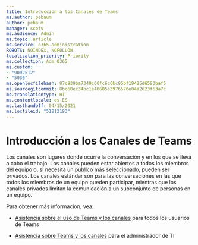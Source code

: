 ```yaml
---
title: Introducción a los Canales de Teams
ms.author: pebaum
author: pebaum
manager: scotv
ms.audience: Admin
ms.topic: article
ms.service: o365-administration
ROBOTS: NOINDEX, NOFOLLOW
localization_priority: Priority
ms.collection: Adm_O365
ms.custom:
- "9002512"
- "5036"
ms.openlocfilehash: 87c939ba7349c60fc6c6bc95bf19425d6593baf5
ms.sourcegitcommit: 8bc60ec34bc1e40685e3976576e04a2623f63a7c
ms.translationtype: HT
ms.contentlocale: es-ES
ms.lasthandoff: 04/15/2021
ms.locfileid: "51812193"
---
```

# <a name="get-started-with-teams-channels"></a>Introducción a los Canales de Teams

Los canales son lugares donde ocurre la conversación y en los que se lleva a cabo el trabajo. Los canales pueden estar abiertos a todos los miembros del equipo o, si necesita un público más seleccionado, pueden ser privados. Los canales estándar son para las conversaciones en las que todos los miembros de un equipo pueden participar, mientras que los canales privados limitan la comunicación a un subconjunto de personas en un equipo.

Para obtener más información, vea:

- [Asistencia sobre el uso de Teams y los canales](https://support.office.com/article/teams-and-channels-df38ae23-8f85-46d3-b071-cb11b9de5499) para todos los usuarios de Teams

- [Asistencia sobre Teams y los canales](https://docs.microsoft.com/microsoftteams/teams-channels-overview) para el administrador de TI 
